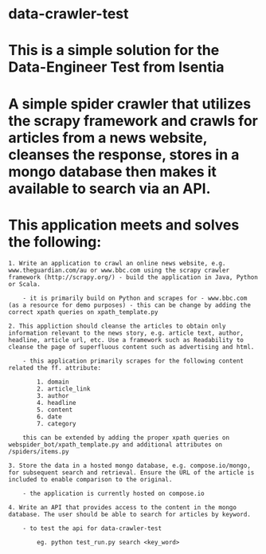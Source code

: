 #
# data-crawler-test
# 

# This is a simple solution for the Data-Engineer Test from Isentia
#
# A simple spider crawler that utilizes the scrapy framework and crawls for articles from a news website, cleanses the response, stores in a mongo database then makes it available to search via an API.
#
# This application meets and solves the following:

	1. Write an application to crawl an online news website, e.g. www.theguardian.com/au or www.bbc.com using the scrapy crawler framework (http://scrapy.org/) - build the application in Java, Python or Scala.

		- it is primarily build on Python and scrapes for - www.bbc.com (as a resource for demo purposes) - this can be change by adding the correct xpath queries on xpath_template.py

	2. This appliction should cleanse the articles to obtain only information relevant to the news story, e.g. article text, author, headline, article url, etc. Use a framework such as Readability to cleanse the page of superfluous content such as advertising and html.

		- this application primarily scrapes for the following content related the ff. attribute:

			1. domain
			2. article_link
			3. author
			4. headline
			5. content
			6. date
			7. category

		this can be extended by adding the proper xpath queries on webspider_bot/xpath_template.py and additional attributes on /spiders/items.py

	3. Store the data in a hosted mongo database, e.g. compose.io/mongo, for subsequent search and retrieval. Ensure the URL of the article is included to enable comparison to the original.

		- the application is currently hosted on compose.io

	4. Write an API that provides access to the content in the mongo database. The user should be able to search for articles by keyword.

		- to test the api for data-crawler-test 

			eg. python test_run.py search <key_word>	